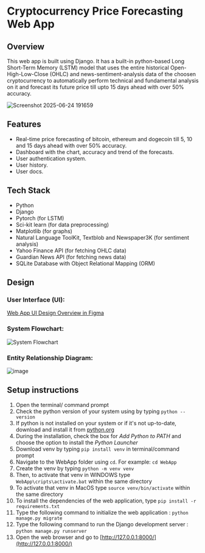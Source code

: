 # Cryptocurrency Price Forecasting Web App
## Overview
This web app is built using Django. It has a built-in python-based Long Short-Term Memory (LSTM) model that uses the entire historical Open-High-Low-Close (OHLC) and news-sentiment-analysis data of the choosen cryptocurrency to automatically perform technical and fundamental analysis on it and forecast its future price till upto 15 days ahead with over 50% accuracy.

![Screenshot 2025-06-24 191659](https://github.com/user-attachments/assets/0f1ba3a7-3ef7-4ad0-879d-19bed4789c84)

## Features
- Real-time price forecasting of bitcoin, ethereum and dogecoin till 5, 10 and 15 days ahead with over 50% accuracy.
- Dashboard with the chart, accuracy and trend of the forecasts.
- User authentication system.
- User history.
- User docs.

## Tech Stack
- Python
- Django 
- Pytorch (for LSTM)
- Sci-kit learn (for data preprocessing)
- Matplotlib (for graphs)
- Natural Language ToolKit, Textblob and Newspaper3K (for sentiment analysis)
- Yahoo Finance API (for fetching OHLC data)
- Guardian News API (for fetching news data)
- SQLite Database with Object Relational Mapping (ORM)

## Design
### User Interface (UI):
[Web App UI Design Overview in Figma](https://www.figma.com/design/QBmbxszGzhhZtziTtdYsho/Web-App-UI-Design-Overview?node-id=0-1&t=MFBIG7MIZlCv3lXU-1)
### System Flowchart:
![System Flowchart](https://github.com/user-attachments/assets/b0b80f8e-5e7d-42e2-b9b4-89dbce178b81)
### Entity Relationship Diagram:
![image](https://github.com/user-attachments/assets/cb7e8754-cdd4-4ce6-8804-3dd0196d9e9e)

## Setup instructions
1. Open the terminal/ command prompt
2. Check the python version of your system using by typing `python --version`
3. If python is not installed on your system or if it's not up-to-date, download and install it from [python.org](https://www.python.org/)
4. During the installation, check the box for *Add Python to PATH* and choose the option to install the *Python Launcher*
5. Download venv by typing `pip install venv` in terminal/command prompt
6. Navigate to the WebApp folder using `cd`. For example: `cd WebApp`
7. Create the venv by typing `python -m venv venv`
8. Then, to activate that venv in WINDOWS type `WebApp\cripts\activate.bat` within the same directory
10. To activate that venv in MacOS type `source venv/bin/activate` within the same directory
11. To install the dependencies of the web application, type `pip install -r requirements.txt`
12. Type the following command to initialize the web application : `python manage.py migrate`
13. Type the following command to run the Django development server : `python manage.py runserver`
14. Open the web browser and go to [http://127.0.0.1:8000/](http://127.0.0.1:8000/)

